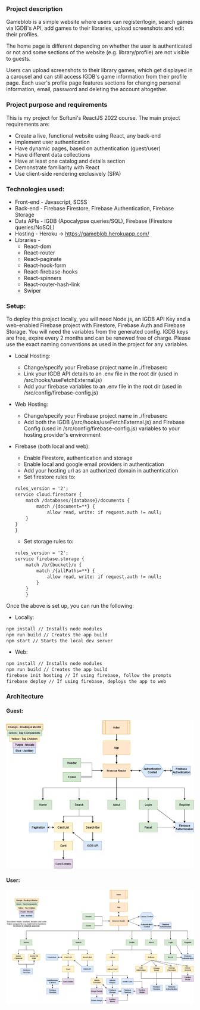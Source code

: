 ### Project description
Gameblob is a simple website where users can register/login, search games via IGDB's API, add games to their libraries, upload screenshots and edit their profiles.

The home page is different depending on whether the user is authenticated or not and some sections of the website (e.g. library/profile) are not visible to guests.

Users can upload screenshots to their library games, which get displayed in a carousel and can still access IGDB's game information from their profile page. Each user's profile page features sections for changing personal information, email, password and deleting the account altogether.

### Project purpose and requirements
This is my project for Softuni's ReactJS 2022 course. The main project requirements are:
* Create a live, functional website using React, any back-end
* Implement user authentication
* Have dynamic pages, based on authentication (guest/user)
* Have different data collections
* Have at least one catalog and details section
* Demonstrate familiarity with React
* Use client-side rendering exclusively (SPA)

###  Technologies used:
* Front-end - Javascript, SCSS
* Back-end - Firebase Firestore, Firebase Authentication, Firebase Storage
* Data APIs - IGDB (Apocalypse queries/SQL), Firebase (Firestore queries/NoSQL)
* Hosting - Heroku -> https://gameblob.herokuapp.com/
* Libraries - 
	* React-dom
	* React-router
	* React-paginate
	* React-hook-form
	* React-firebase-hooks
	* React-spinners
	* React-router-hash-link
	* Swiper

### Setup:
To deploy this project locally, you will need Node.js, an IGDB API Key and a web-enabled Firebase project with Firestore, Firebase Auth and Firebase Storage. You will need the variables from the generated config. IGDB keys are free, expire every 2 months and can be renewed free of charge. Please use the exact naming conventions as used in the project for any variables.

* Local Hosting: 
	* Change/specify your Firebase project name in ./firebaserc
	* Link your IGDB API details to an .env file in the root dir (used in /src/hooks/useFetchExternal.js)
	* Add your firebase variables to an .env file in the root dir (used in /src/config/firebase-config.js)
* Web Hosting: 
	* Change/specify your Firebase project name in ./firebaserc
	* Add both the IGDB (/src/hooks/useFetchExternal.js) and Firebase Config (used in /src/config/firebase-config.js) variables to your hosting provider's environment 

* Firebase (both local and web):
	* Enable Firestore, authentication and storage
	* Enable local and google email providers in authentication
	* Add your hosting url as an authorized domain in authentication
	* Set firestore rules to:
	```
	rules_version = '2';
	service cloud.firestore {
		match /databases/{database}/documents {
			match /{document=**} {
				allow read, write: if request.auth != null;
		}
	}
	}
	```
	* Set storage rules to:
	```
	rules_version = '2';
	service firebase.storage {
		match /b/{bucket}/o {
			match /{allPaths=**} {
				allow read, write: if request.auth != null;
			}
		}
		}
	```

Once the above is set up, you can run the following:
* Locally:
```
npm install // Installs node modules
npm run build // Creates the app build
npm start // Starts the local dev server
```
* Web:
```
npm install // Installs node modules
npm run build // Creates the app build
firebase init hosting // If using firebase, follow the prompts
firebase deploy // If using firebase, deploys the app to web
```

### Architecture
#### Guest:
!['alt guest'](/GuestArchitecture.png)
#### User:
!['alt user'](/User%20Architecture.png)
